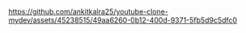 


https://github.com/ankitkalra25/youtube-clone-mydev/assets/45238515/49aa6260-0b12-400d-9371-5fb5d9c5dfc0

